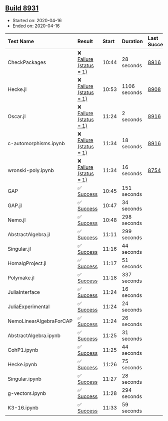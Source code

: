 ## [Build 8931](https://oscarci.mathematik.uni-kl.de/job/oscar/8931/)

* Started on: 2020-04-16
* Ended on: 2020-04-16

| Test Name    | Result | Start | Duration | Last Success | First Failure |
|:-------------|:-------|:------|:---------|:-------------|:--------------|
| CheckPackages | ❌ [Failure (status = 1)](https://oscarci.mathematik.uni-kl.de/job/oscar/8931/artifact/logs/build-8931/CheckPackages.log) | 10:44 | 28 seconds | [8916](https://oscarci.mathematik.uni-kl.de/job/oscar/8916/) | [8920](https://oscarci.mathematik.uni-kl.de/job/oscar/8920/) |
| Hecke.jl | ❌ [Failure (status = 1)](https://oscarci.mathematik.uni-kl.de/job/oscar/8931/artifact/logs/build-8931/Hecke.jl.log) | 10:53 | 1106 seconds | [8908](https://oscarci.mathematik.uni-kl.de/job/oscar/8908/) | [8909](https://oscarci.mathematik.uni-kl.de/job/oscar/8909/) |
| Oscar.jl | ❌ [Failure (status = 1)](https://oscarci.mathematik.uni-kl.de/job/oscar/8931/artifact/logs/build-8931/Oscar.jl.log) | 11:24 | 2 seconds | [8916](https://oscarci.mathematik.uni-kl.de/job/oscar/8916/) | [8920](https://oscarci.mathematik.uni-kl.de/job/oscar/8920/) |
| c-automorphisms.ipynb | ❌ [Failure (status = 1)](https://oscarci.mathematik.uni-kl.de/job/oscar/8931/artifact/logs/build-8931/c-automorphisms.ipynb.log) | 11:34 | 18 seconds | [8916](https://oscarci.mathematik.uni-kl.de/job/oscar/8916/) | [8920](https://oscarci.mathematik.uni-kl.de/job/oscar/8920/) |
| wronski-poly.ipynb | ❌ [Failure (status = 1)](https://oscarci.mathematik.uni-kl.de/job/oscar/8931/artifact/logs/build-8931/wronski-poly.ipynb.log) | 11:34 | 16 seconds | [8754](https://oscarci.mathematik.uni-kl.de/job/oscar/8754/) | [8755](https://oscarci.mathematik.uni-kl.de/job/oscar/8755/) |
| GAP | ✅ [Success](https://oscarci.mathematik.uni-kl.de/job/oscar/8931/artifact/logs/build-8931/GAP.log) | 10:45 | 151 seconds |  |  |
| GAP.jl | ✅ [Success](https://oscarci.mathematik.uni-kl.de/job/oscar/8931/artifact/logs/build-8931/GAP.jl.log) | 10:47 | 34 seconds |  |  |
| Nemo.jl | ✅ [Success](https://oscarci.mathematik.uni-kl.de/job/oscar/8931/artifact/logs/build-8931/Nemo.jl.log) | 10:48 | 298 seconds |  |  |
| AbstractAlgebra.jl | ✅ [Success](https://oscarci.mathematik.uni-kl.de/job/oscar/8931/artifact/logs/build-8931/AbstractAlgebra.jl.log) | 11:11 | 299 seconds |  |  |
| Singular.jl | ✅ [Success](https://oscarci.mathematik.uni-kl.de/job/oscar/8931/artifact/logs/build-8931/Singular.jl.log) | 11:16 | 44 seconds |  |  |
| HomalgProject.jl | ✅ [Success](https://oscarci.mathematik.uni-kl.de/job/oscar/8931/artifact/logs/build-8931/HomalgProject.jl.log) | 11:17 | 51 seconds |  |  |
| Polymake.jl | ✅ [Success](https://oscarci.mathematik.uni-kl.de/job/oscar/8931/artifact/logs/build-8931/Polymake.jl.log) | 11:18 | 337 seconds |  |  |
| JuliaInterface | ✅ [Success](https://oscarci.mathematik.uni-kl.de/job/oscar/8931/artifact/logs/build-8931/JuliaInterface.log) | 11:24 | 16 seconds |  |  |
| JuliaExperimental | ✅ [Success](https://oscarci.mathematik.uni-kl.de/job/oscar/8931/artifact/logs/build-8931/JuliaExperimental.log) | 11:24 | 24 seconds |  |  |
| NemoLinearAlgebraForCAP | ✅ [Success](https://oscarci.mathematik.uni-kl.de/job/oscar/8931/artifact/logs/build-8931/NemoLinearAlgebraForCAP.log) | 11:24 | 26 seconds |  |  |
| AbstractAlgebra.ipynb | ✅ [Success](https://oscarci.mathematik.uni-kl.de/job/oscar/8931/artifact/logs/build-8931/AbstractAlgebra.ipynb.log) | 11:25 | 31 seconds |  |  |
| CohP1.ipynb | ✅ [Success](https://oscarci.mathematik.uni-kl.de/job/oscar/8931/artifact/logs/build-8931/CohP1.ipynb.log) | 11:25 | 44 seconds |  |  |
| Hecke.ipynb | ✅ [Success](https://oscarci.mathematik.uni-kl.de/job/oscar/8931/artifact/logs/build-8931/Hecke.ipynb.log) | 11:26 | 75 seconds |  |  |
| Singular.ipynb | ✅ [Success](https://oscarci.mathematik.uni-kl.de/job/oscar/8931/artifact/logs/build-8931/Singular.ipynb.log) | 11:27 | 28 seconds |  |  |
| g-vectors.ipynb | ✅ [Success](https://oscarci.mathematik.uni-kl.de/job/oscar/8931/artifact/logs/build-8931/g-vectors.ipynb.log) | 11:28 | 294 seconds |  |  |
| K3-16.ipynb | ✅ [Success](https://oscarci.mathematik.uni-kl.de/job/oscar/8931/artifact/logs/build-8931/K3-16.ipynb.log) | 11:33 | 59 seconds |  |  |
